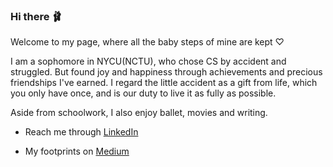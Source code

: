 ### Hi there 🩰
Welcome to my page, where all the baby steps of mine are kept ♡

I am a sophomore in NYCU(NCTU), who chose CS by accident and struggled. But found joy and happiness through achievements and precious friendships I've earned. I regard the little accident as a gift from life, which you only have once, and is our duty to live it as fully as possible.

Aside from schoolwork, I also enjoy ballet, movies and writing.

- Reach me through [LinkedIn](www.linkedin.com/in/柏萱-温-108771240)

- My footprints on [Medium](https://medium.com/me/stories/public)

<!--
**AlisonWen/AlisonWen** is a ✨ _special_ ✨ repository because its `README.md` (this file) appears on your GitHub profile.

Here are some ideas to get you started:

- 🔭 I’m currently working on ...
- 🌱 I’m currently learning ...
- 👯 I’m looking to collaborate on ...
- 🤔 I’m looking for help with ...
- 💬 Ask me about ...
- 📫 How to reach me: ...
- 😄 Pronouns: ...
- ⚡ Fun fact: ...
-->
